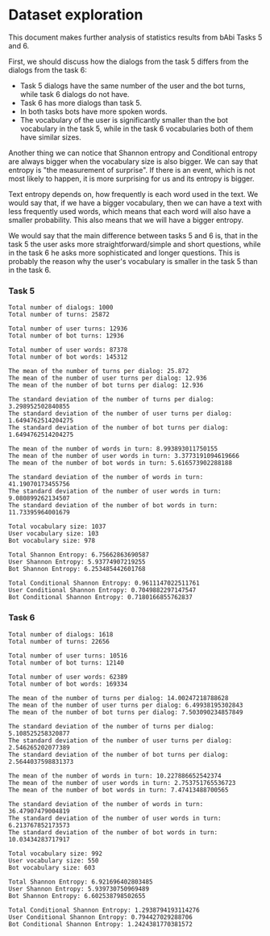 # Dataset exploration

This document makes further analysis of statistics results from bAbi Tasks 5 and 6.

First, we should discuss how the dialogs from the task 5 differs from the dialogs from the task 6:

- Task 5 dialogs have the same number of the user and the bot turns, while task 6 dialogs do not have.
- Task 6 has more dialogs than task 5.
- In both tasks bots have more spoken words.
- The vocabulary of the user is significantly smaller than the bot vocabulary in the task 5, while in the task 6 vocabularies both of them have similar sizes.

Another thing we can notice that Shannon entropy and Conditional entropy are always bigger when the vocabulary size is also bigger. We can say that entropy is "the measurement of surprise". If there is an event, which is not most likely to happen, it is more surprising for us and its entropy is bigger.

Text entropy depends on, how frequently is each word used in the text. We would say that, if we have a bigger vocabulary, then we can have a text with less frequently used words, which means that each word will also have a smaller probability. This also means that we will have a bigger entropy.

We would say that the main difference between tasks 5 and 6 is, that in the task 5 the user asks more straightforward/simple and short questions, while in the task 6 he asks more sophisticated and longer questions. This is probably the reason why the user's vocabulary is smaller in the task 5 than in the task 6.

### Task 5

```
Total number of dialogs: 1000
Total number of turns: 25872

Total number of user turns: 12936
Total number of bot turns: 12936

Total number of user words: 87378
Total number of bot words: 145312

The mean of the number of turns per dialog: 25.872
The mean of the number of user turns per dialog: 12.936
The mean of the number of bot turns per dialog: 12.936

The standard deviation of the number of turns per dialog: 3.298952502840855
The standard deviation of the number of user turns per dialog: 1.6494762514204275
The standard deviation of the number of bot turns per dialog: 1.6494762514204275

The mean of the number of words in turn: 8.993893011750155
The mean of the number of user words in turn: 3.3773191094619666
The mean of the number of bot words in turn: 5.616573902288188

The standard deviation of the number of words in turn: 41.19070173455756
The standard deviation of the number of user words in turn: 9.080899262134507
The standard deviation of the number of bot words in turn: 11.73395964001679

Total vocabulary size: 1037
User vocabulary size: 103
Bot vocabulary size: 978

Total Shannon Entropy: 6.75662863690587
User Shannon Entropy: 5.93774907219255
Bot Shannon Entropy: 6.253485442601768

Total Conditional Shannon Entropy: 0.9611147022511761
User Conditional Shannon Entropy: 0.7049882297147547
Bot Conditional Shannon Entropy: 0.7180166855762837
```

### Task 6

```
Total number of dialogs: 1618
Total number of turns: 22656

Total number of user turns: 10516
Total number of bot turns: 12140

Total number of user words: 62389
Total number of bot words: 169334

The mean of the number of turns per dialog: 14.00247218788628
The mean of the number of user turns per dialog: 6.49938195302843
The mean of the number of bot turns per dialog: 7.503090234857849

The standard deviation of the number of turns per dialog: 5.108525258320877
The standard deviation of the number of user turns per dialog: 2.546265202077389
The standard deviation of the number of bot turns per dialog: 2.5644037598831373

The mean of the number of words in turn: 10.227886652542374
The mean of the number of user words in turn: 2.753751765536723
The mean of the number of bot words in turn: 7.47413488700565

The standard deviation of the number of words in turn: 36.47907479004819
The standard deviation of the number of user words in turn: 6.213767852173573
The standard deviation of the number of bot words in turn: 10.03434283717917

Total vocabulary size: 992
User vocabulary size: 550
Bot vocabulary size: 603

Total Shannon Entropy: 6.921696402803485
User Shannon Entropy: 5.939730750969489
Bot Shannon Entropy: 6.602538798502655

Total Conditional Shannon Entropy: 1.2938794193114276
User Conditional Shannon Entropy: 0.794427029288706
Bot Conditional Shannon Entropy: 1.2424381770381572
```
